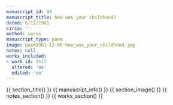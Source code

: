 ```yaml
---
manuscript_id: 94
manuscript_title: how was your childhood?
dated: 6/12/1981
circa: ''
method: xerox
manuscript_type: poem
image: poem1981-12-06-how_was_your_childhood.jpg
notes: null
works_included:
- work_id: 1517
  altered: 'no'
  edited: 'no'
---
```


{{ section_title() }}
{{ manuscript_info() }}
{{ section_image() }}
{{ notes_section() }}
{{ works_section() }}
